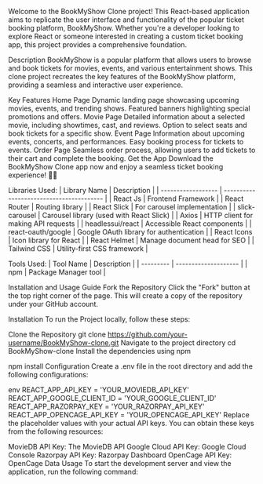 Welcome to the BookMyShow Clone project! This React-based application aims to replicate the user interface and functionality of the popular ticket booking platform, BookMyShow. Whether you're a developer looking to explore React or someone interested in creating a custom ticket booking app, this project provides a comprehensive foundation.

Description
BookMyShow is a popular platform that allows users to browse and book tickets for movies, events, and various entertainment shows. This clone project recreates the key features of the BookMyShow platform, providing a seamless and interactive user experience.

Key Features
Home Page
Dynamic landing page showcasing upcoming movies, events, and trending shows.
Featured banners highlighting special promotions and offers.
Movie Page
Detailed information about a selected movie, including showtimes, cast, and reviews.
Option to select seats and book tickets for a specific show.
Event Page
Information about upcoming events, concerts, and performances.
Easy booking process for tickets to events.
Order Page
Seamless order process, allowing users to add tickets to their cart and complete the booking.
Get the App
Download the BookMyShow Clone app now and enjoy a seamless ticket booking experience! 🎫🍿

Libraries Used:
| Library Name | Description | | ------------------ | ---------------------------------------- | | React Js | Frontend Framework | | React Router | Routing library | | React Slick | For carousel implementation | | slick-carousel | Carousel library (used with React Slick) | | Axios | HTTP client for making API requests | | headlessui/react | Accessible React components | | react-oauth/google | Google OAuth library for authentication | | React Icons | Icon library for React | | React Helmet | Manage document head for SEO | | Tailwind CSS | Utility-first CSS framework |

Tools Used:
| Tool Name | Description | | --------- | -------------------- | | npm | Package Manager tool |

Installation and Usage Guide
Fork the Repository
Click the "Fork" button at the top right corner of the page. This will create a copy of the repository under your GitHub account.

Installation
To run the Project locally, follow these steps:

Clone the Repository
git clone https://github.com/your-username/BookMyShow-clone.git
Navigate to the project directory
cd BookMyShow-clone
Install the dependencies using npm

npm install
Configuration
Create a .env file in the root directory and add the following configurations:

env
REACT_APP_API_KEY = 'YOUR_MOVIEDB_API_KEY'
REACT_APP_GOOGLE_CLIENT_ID = 'YOUR_GOOGLE_CLIENT_ID'
REACT_APP_RAZORPAY_KEY = 'YOUR_RAZORPAY_API_KEY'
REACT_APP_OPENCAGE_API_KEY = 'YOUR_OPENCAGE_API_KEY'
Replace the placeholder values with your actual API keys. You can obtain these keys from the following resources:

MovieDB API Key: The MovieDB API
Google Cloud API Key: Google Cloud Console
Razorpay API Key: Razorpay Dashboard
OpenCage API Key: OpenCage Data
Usage
To start the development server and view the application, run the following command: